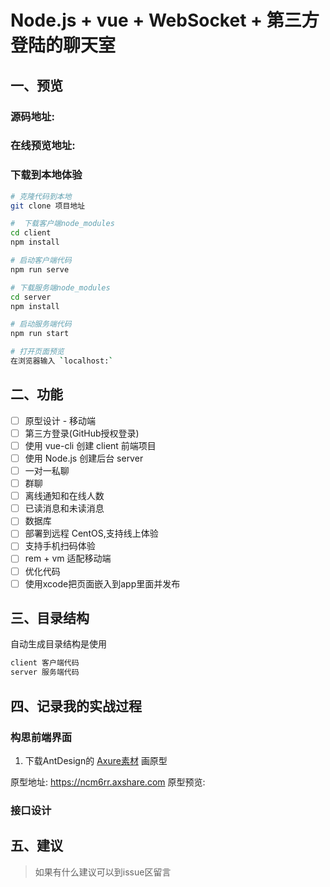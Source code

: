 # Node.js + vue + WebSocket + 第三方登陆的聊天室

## 一、预览
### 源码地址: 
### 在线预览地址:
### 下载到本地体验
```bash
# 克隆代码到本地
git clone 项目地址

#  下载客户端node_modules
cd client
npm install

# 启动客户端代码
npm run serve

# 下载服务端node_modules
cd server
npm install

# 启动服务端代码
npm run start

# 打开页面预览
在浏览器输入 `localhost:`
```
## 二、功能
- [ ] 原型设计 - 移动端
- [ ] 第三方登录(GitHub授权登录)
- [ ] 使用 vue-cli 创建 client 前端项目
- [ ] 使用 Node.js 创建后台 server
- [ ] 一对一私聊
- [ ] 群聊
- [ ] 离线通知和在线人数
- [ ] 已读消息和未读消息
- [ ] 数据库
- [ ] 部署到远程 CentOS,支持线上体验
- [ ] 支持手机扫码体验
- [ ] rem + vm 适配移动端
- [ ] 优化代码
- [ ] 使用xcode把页面嵌入到app里面并发布

## 三、目录结构

自动生成目录结构是使用

```markdown
client 客户端代码
server 服务端代码
```

## 四、记录我的实战过程
### 构思前端界面
1. 下载AntDesign的 [Axure素材](http://library.ant.design/) 画原型

原型地址: https://ncm6rr.axshare.com
原型预览: 

### 接口设计

## 五、建议
> 如果有什么建议可以到issue区留言